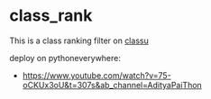 # class_rank

This is a class ranking filter on [classu](http://classutil.unsw.edu.au/COMP_T1.html)

deploy on pythoneverywhere:
* https://www.youtube.com/watch?v=75-oCKUx3oU&t=307s&ab_channel=AdityaPaiThon